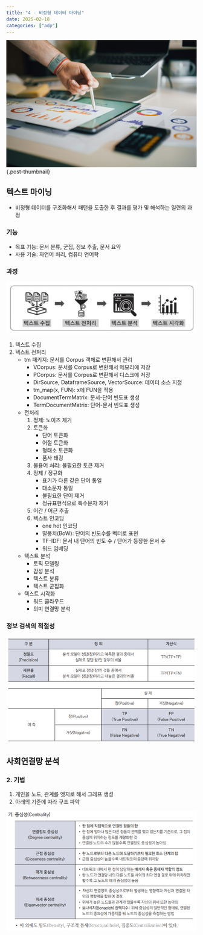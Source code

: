 ```yaml
---
title: "4 - 비정형 데이터 마이닝"
date: 2025-02-18
categories: ["adp"]
---
```


![](/img/stat-thumb.jpg){.post-thumbnail}

## 텍스트 마이닝

- 비정형 데이터를 구조화해서 패턴을 도출한 후 결과를 평가 및 해석하는 일련의 과정

### 기능

- 목표 기능: 문서 분류, 군집, 정보 추출, 문서 요약
- 사용 기술: 자연어 처리, 컴퓨터 언어학

### 과정

![](img/2025-02-18-13-58-59.png)

1. 텍스트 수집
1. 텍스트 전처리
    - tm 패키지: 문서를 Corpus 객체로 변환해서 관리
        - VCorpus: 문서를 Corpus로 변환해서 메모리에 저장
        - PCorpus: 문서를 Corpus로 변환해서 디스크에 저장
        - DirSource, DataframeSource, VectorSource: 데이터 소스 지정
        - tm_map(x, FUN): x에 FUN을 적용
        - DocumentTermMatrix: 문서-단어 빈도표 생성
        - TermDocumentMatrix: 단어-문서 빈도표 생성
    - 전처리
        1. 정제: 노이즈 제거
        1. 토큰화
            - 단어 토큰화
            - 어절 토큰화
            - 형태소 토큰화
            - 품사 태깅
        1. 불용어 처리: 불필요한 토큰 제거
        1. 정제 / 정규화
            - 표기가 다른 같은 단어 통일
            - 대소문자 통일
            - 불필요한 단어 제거
            - 정규표현식으로 특수문자 제거
        1. 어간 / 어근 추출
        1. 텍스트 인코딩
            - one hot 인코딩
            - 말뭉치(BoW): 단어의 빈도수를 벡터로 표현
            - TF-IDF: 문서 내 단어의 빈도 수 / 단어가 등장한 문서 수
            - 워드 임베딩
    - 텍스트 분석
        - 토픽 모델링
        - 감성 분석
        - 텍스트 분류
        - 텍스트 군집화
    - 텍스트 시각화
        - 워드 클라우드
        - 의미 연결망 분석

### 정보 검색의 적절성

![](img/2025-02-18-14-32-30.png)

## 사회연결망 분석

### 2. 기법

1. 개인을 노드, 관계를 엣지로 해서 그래프 생성
1. 아래의 기준에 따라 구조 파악

![](img/2025-02-18-14-33-54.png)
